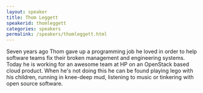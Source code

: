 ```yaml
---
layout: speaker
title: Thom Leggett
speakerid: thomleggett
categories: speakers
permalink: /speakers/thomleggett.html
---
```


Seven years ago Thom gave up a programming job he loved in order to help software teams fix their broken management and engineering systems. Today he is working for an awesome team at HP on an OpenStack based cloud product. When he's not doing this he can be found playing lego with his children, running in knee-deep mud, listening to music or tinkering with open source software.
